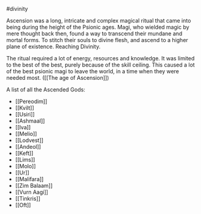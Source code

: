 #divinity 

Ascension was a long, intricate and complex magical ritual that came into being during the height of the Psionic ages. Magi, who wielded magic by mere thought back then, found a way to transcend their mundane and mortal forms. To stitch their souls to divine flesh, and ascend to a higher plane of existence. Reaching Divinity. 

The ritual required a lot of energy, resources and knowledge. It was limited to the best of the best, purely because of the skill ceiling. This caused a lot of the best psionic magi to leave the world, in a time when they were needed most. ([[The age of Ascension]])

A list of all the Ascended Gods:
- [[Pereodim]]
- [[Kvilt]]
- [[Usiri]]
- [[Ashmaal]]
- [[Iva]]
- [[Melio]]
- [[Lodvest]]
- [[Andeol]]
- [[Keft]]
- [[Lims]]
- [[Molo]]
- [[Ur]]
- [[Malifara]]
- [[Zim Balaam]]
- [[Vurn Aagi]]
- [[Tinkris]]
- [[Oft]]